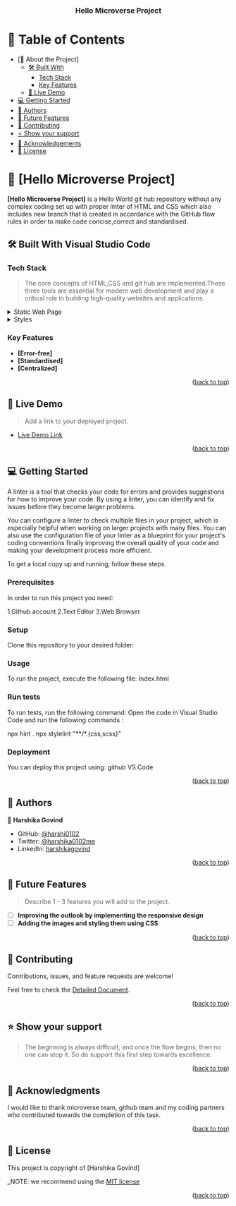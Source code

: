 <a name="readme-top"></a>

<!--
HOW TO USE:
This is an example of how you may give instructions on setting up your project locally.

Modify this file to match your project and remove sections that don't apply.

REQUIRED SECTIONS:
- Table of Contents
- About the Project
  - Built With
  - Live Demo
- Getting Started
- Authors
- Future Features
- Contributing
- Show your support
- Acknowledgements
- License

OPTIONAL SECTIONS:
- FAQ

After you're finished please remove all the comments and instructions!
-->

<div align="center">
  <!-- You are encouraged to replace this logo with your own! Otherwise you can also remove it. -->
 <h3><b>Hello Microverse Project</b></h3>

</div>

<!-- TABLE OF CONTENTS -->

# 📗 Table of Contents

- [📖 About the Project]
  - [🛠 Built With](#built-with)
    - [Tech Stack](#tech-stack)
    - [Key Features](#key-features)
  - [🚀 Live Demo](#live-demo)
- [💻 Getting Started](#getting-started)
- [👥 Authors](#authors)
- [🔭 Future Features](#future-features)
- [🤝 Contributing](#contributing)
- [⭐️ Show your support](#support)
- [🙏 Acknowledgements](#acknowledgements)
- [📝 License](#license)

<!-- PROJECT DESCRIPTION -->

# 📖 [Hello Microverse Project] <a name="about-project"></a>

**[Hello Microverse Project]** is a Hello World git hub repository without any complex coding set up with proper linter of  HTML and CSS which also includes new branch that is created in accordance with the GitHub flow rules in order to make code concise,correct and standardised.

## 🛠 Built With Visual Studio Code<a name="built-with"></a>

### Tech Stack <a name="tech-stack"></a>

> The core concepts of HTML,CSS and git hub are implemented.These three tools are essential for modern web development and play a critical role in building high-quality websites and applications.

<details>
  <summary>Static Web Page</summary>
  
</details>

<details>
  <summary>Styles</summary>
 
</details>


<!-- Features -->

### Key Features <a name="key-features"></a>

- **[Error-free]**
- **[Standardised]**
- **[Centralized]**

<p align="right">(<a href="#readme-top">back to top</a>)</p>

<!-- LIVE DEMO -->

## 🚀 Live Demo <a name="live-demo"></a>

> Add a link to your deployed project.

- [Live Demo Link](https://github.com/harshi0102/HelloMicroverseProject.git)

<p align="right">(<a href="#readme-top">back to top</a>)</p>

<!-- GETTING STARTED -->

## 💻 Getting Started <a name="getting-started"></a>

A linter is a tool that checks your code for errors and provides suggestions for how to improve your code. By using a linter, you can identify and fix issues before they become larger problems.

You can configure a linter to check multiple files in your project, which is especially helpful when working on larger projects with many files. You can also use the configuration file of your linter as a blueprint for your project's coding conventions finally improving the overall quality of your code and making your development process more efficient.

To get a local copy up and running, follow these steps.

### Prerequisites

In order to run this project you need:

1.Github account
2.Text Editor
3.Web Browser
### Setup

Clone this repository to your desired folder:

<!--
Example commands:

```sh
  cd my-folder
  git clone git@github.com:myaccount/my-project.git
```
--->


### Usage

To run the project, execute the following file:
Index.html
<!--
Example command:

```sh
  rails server
```
--->

### Run tests

To run tests, run the following command:
Open the code in Visual Studio Code and run the following commands :

npx hint . npx stylelint "**/*.{css,scss}"

<!--
Example command:

```sh
  bin/rails test test/models/article_test.rb
```
--->

### Deployment

You can deploy this project using:
github VS Code 

<!--
Example:

```sh

```
 -->

<p align="right">(<a href="#readme-top">back to top</a>)</p>

<!-- AUTHORS -->

## 👥 Authors <a name="authors"></a>

👤 **Harshika Govind**

- GitHub: [@harshi0102](https://github.com/harshi0102)
- Twitter: [@harshika0102me](https://twitter.com/harshika0102me)
- LinkedIn: [harshikagovind](https://linkedin.com/in/harshikagovind)


<p align="right">(<a href="#readme-top">back to top</a>)</p>

<!-- FUTURE FEATURES -->

## 🔭 Future Features <a name="future-features"></a>

> Describe 1 - 3 features you will add to the project.

- [ ] **Improving the outlook by implementing the responsive design**
- [ ] **Adding the images and styling them using CSS**

<p align="right">(<a href="#readme-top">back to top</a>)</p>

<!-- CONTRIBUTING -->

## 🤝 Contributing <a name="contributing"></a>

Contributions, issues, and feature requests are welcome!

Feel free to check the [Detailed Document](https://github.com/microverseinc/curriculum-transversal-skills/blob/main/documentation/hello_microverse_project.md).

<p align="right">(<a href="#readme-top">back to top</a>)</p>

<!-- SUPPORT -->

## ⭐️ Show your support <a name="support"></a>

> The beginning is always difficult, and once the flow begins, then no one can stop it. So do support this first step towards excellence.


<p align="right">(<a href="#readme-top">back to top</a>)</p>

<!-- ACKNOWLEDGEMENTS -->

## 🙏 Acknowledgments <a name="acknowledgements"></a>

>
I would like to thank microverse team, github team and my coding partners who contributed towards the completion of this task.


<p align="right">(<a href="#readme-top">back to top</a>)</p>

<!-- LICENSE -->

## 📝 License <a name="license"></a>

This project is copyright of [Harshika Govind]

_NOTE: we recommend using the [MIT license](https://choosealicense.com/licenses/mit/)

<p align="right">(<a href="#readme-top">back to top</a>)</p>